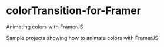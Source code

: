 # colorTransition-for-Framer
Animating colors with FramerJS

Sample projects showing how to animate colors with FramerJS
